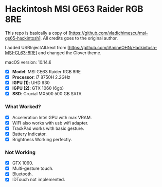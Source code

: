 # Hackintosh MSI GE63 Raider RGB 8RE

This repo is basically a copy of [https://github.com/vladichimescu/msi-gs65-hackintosh]. All credits goes to the original author.

I added USBInjectAll.kext from [https://github.com/iAmineOHN/Hackintosh-MSI-GL63-8RE] and changed the Clover theme.

macOS version: 10.14.6


- [x] <b>Model</b>: MSI GE63 Raider RGB 8RE
- [x] <b>Processor</b>: i7 8750H 2.2GHz
- [x] <b>IGPU (1)</b>: UHD 630
- [x] <b>IGPU (2)</b>: GTX 1060 (6gb)
- [x] <b>SSD</b>: Crucial MX500 500 GB SATA

### What Worked?

- [x] Acceleration Intel GPU with max VRAM.
- [x] WIFI also works with usb wifi adapter.
- [x] TrackPad works with basic gesture.
- [x] Battery Indicator.
- [x] Brightness Working perfectly.

### Not Working

- [x] GTX 1060.
- [x] Multi-gesture touch.
- [x] Bluetooth.
- [x] IDTouch not implemented.
